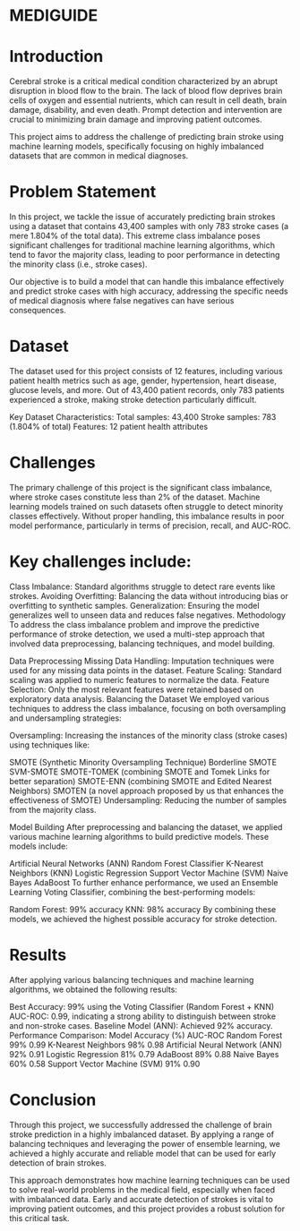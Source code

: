 # MEDIGUIDE

# Introduction
Cerebral stroke is a critical medical condition characterized by an abrupt disruption in blood flow to the brain. The lack of blood flow deprives brain cells of oxygen and essential nutrients, which can result in cell death, brain damage, disability, and even death. Prompt detection and intervention are crucial to minimizing brain damage and improving patient outcomes.

This project aims to address the challenge of predicting brain stroke using machine learning models, specifically focusing on highly imbalanced datasets that are common in medical diagnoses.

# Problem Statement
In this project, we tackle the issue of accurately predicting brain strokes using a dataset that contains 43,400 samples with only 783 stroke cases (a mere 1.804% of the total data). This extreme class imbalance poses significant challenges for traditional machine learning algorithms, which tend to favor the majority class, leading to poor performance in detecting the minority class (i.e., stroke cases).

Our objective is to build a model that can handle this imbalance effectively and predict stroke cases with high accuracy, addressing the specific needs of medical diagnosis where false negatives can have serious consequences.

# Dataset
The dataset used for this project consists of 12 features, including various patient health metrics such as age, gender, hypertension, heart disease, glucose levels, and more. Out of 43,400 patient records, only 783 patients experienced a stroke, making stroke detection particularly difficult.

Key Dataset Characteristics:
Total samples: 43,400
Stroke samples: 783 (1.804% of total)
Features: 12 patient health attributes

# Challenges
The primary challenge of this project is the significant class imbalance, where stroke cases constitute less than 2% of the dataset. Machine learning models trained on such datasets often struggle to detect minority classes effectively. Without proper handling, this imbalance results in poor model performance, particularly in terms of precision, recall, and AUC-ROC.

# Key challenges include:

Class Imbalance: Standard algorithms struggle to detect rare events like strokes.
Avoiding Overfitting: Balancing the data without introducing bias or overfitting to synthetic samples.
Generalization: Ensuring the model generalizes well to unseen data and reduces false negatives.
Methodology
To address the class imbalance problem and improve the predictive performance of stroke detection, we used a multi-step approach that involved data preprocessing, balancing techniques, and model building.

Data Preprocessing
Missing Data Handling: Imputation techniques were used for any missing data points in the dataset.
Feature Scaling: Standard scaling was applied to numeric features to normalize the data.
Feature Selection: Only the most relevant features were retained based on exploratory data analysis.
Balancing the Dataset
We employed various techniques to address the class imbalance, focusing on both oversampling and undersampling strategies:

Oversampling: Increasing the instances of the minority class (stroke cases) using techniques like:

SMOTE (Synthetic Minority Oversampling Technique)
Borderline SMOTE
SVM-SMOTE
SMOTE-TOMEK (combining SMOTE and Tomek Links for better separation)
SMOTE-ENN (combining SMOTE and Edited Nearest Neighbors)
SMOTEN (a novel approach proposed by us that enhances the effectiveness of SMOTE)
Undersampling: Reducing the number of samples from the majority class.

Model Building
After preprocessing and balancing the dataset, we applied various machine learning algorithms to build predictive models. These models include:

Artificial Neural Networks (ANN)
Random Forest Classifier
K-Nearest Neighbors (KNN)
Logistic Regression
Support Vector Machine (SVM)
Naive Bayes
AdaBoost
To further enhance performance, we used an Ensemble Learning Voting Classifier, combining the best-performing models:

Random Forest: 99% accuracy
KNN: 98% accuracy
By combining these models, we achieved the highest possible accuracy for stroke detection.

# Results
After applying various balancing techniques and machine learning algorithms, we obtained the following results:

Best Accuracy: 99% using the Voting Classifier (Random Forest + KNN)
AUC-ROC: 0.99, indicating a strong ability to distinguish between stroke and non-stroke cases.
Baseline Model (ANN): Achieved 92% accuracy.
Performance Comparison:
Model	Accuracy (%)	AUC-ROC
Random Forest	99%	0.99
K-Nearest Neighbors	98%	0.98
Artificial Neural Network (ANN)	92%	0.91
Logistic Regression	81%	0.79
AdaBoost	89%	0.88
Naive Bayes	60%	0.58
Support Vector Machine (SVM)	91%	0.90

# Conclusion
Through this project, we successfully addressed the challenge of brain stroke prediction in a highly imbalanced dataset. By applying a range of balancing techniques and leveraging the power of ensemble learning, we achieved a highly accurate and reliable model that can be used for early detection of brain strokes.

This approach demonstrates how machine learning techniques can be used to solve real-world problems in the medical field, especially when faced with imbalanced data. Early and accurate detection of strokes is vital to improving patient outcomes, and this project provides a robust solution for this critical task.
